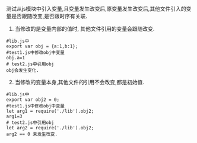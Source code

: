 测试从js模块中引入变量,且变量发生改变后,原变量发生改变后,其他文件引入的变量是否跟随改变,是否跟时序有关联.
1. 当修改的是变量内部的值时, 其他文件引用的变量会跟随改变.
```
#lib.js中
export var obj = {a:1,b:1};
#test1.js中修改obj中变量
obj.a=1
# test2.js中引用obj
obj会发生变化.
```
2. 当修改的变量本身,其他文件的引用不会改变,都是初始值.
```
#lib.js中
export var obj2 = 0;
#test1.js中修改obj中变量
let arg1 = require('./lib').obj2;
arg1=3
# test2.js中引用obj
let arg2 = require('./lib').obj2;
arg2 == 0 未发生改变.
```

